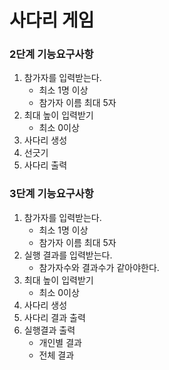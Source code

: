 # 사다리 게임
### 2단계 기능요구사항
1. 참가자를 입력받는다.
    - 최소 1명 이상
    - 참가자 이름 최대 5자
2. 최대 높이 입력받기
    - 최소 0이상
3. 사다리 생성
4. 선긋기
5. 사다리 출력

### 3단계 기능요구사항
1. 참가자를 입력받는다.
    - 최소 1명 이상
    - 참가자 이름 최대 5자
2. 실행 결과를 입력받는다.
    - 참가자수와 결과수가 같아야한다.
2. 최대 높이 입력받기
    - 최소 0이상
3. 사다리 생성
4. 사다리 결과 출력
5. 실행결과 출력
    - 개인별 결과
    - 전체 결과